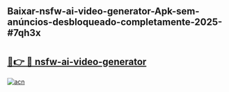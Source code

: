 ## Baixar-nsfw-ai-video-generator-Apk-sem-anúncios-desbloqueado-completamente-2025-#7qh3x

# <h2><a href="https://ainizakaria.my?title=nsfw-ai-video-generator&ref=22M">🔗👉 🔴 nsfw-ai-video-generator</a></h2>

[![acn](https://github.com/user-attachments/assets/0f9c940e-d8b0-45ae-aac7-cd30a18b3e1c)](https://ainizakaria.my?title=nsfw-ai-video-generator&ref=22M)

